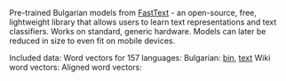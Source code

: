 Pre-trained Bulgarian models from [FastText](https://github.com/facebookresearch/fastText/) - an open-source, free, lightweight library that allows users to learn text representations and text classifiers. 
Works on standard, generic hardware. Models can later be reduced in size to even fit on mobile devices.

Included data:
Word vectors for 157 languages: Bulgarian: [bin](https://dl.fbaipublicfiles.com/fasttext/vectors-crawl/cc.bg.300.bin.gz), [text](https://dl.fbaipublicfiles.com/fasttext/vectors-crawl/cc.bg.300.vec.gz)
Wiki word vectors:
Aligned word vectors: 
